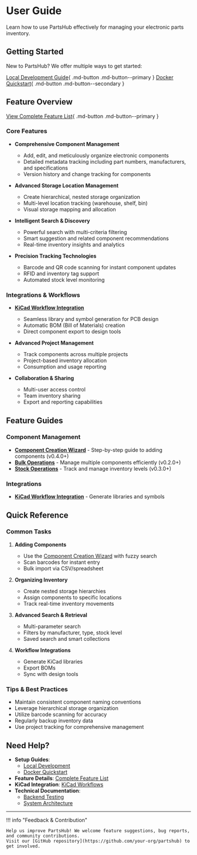 # User Guide

Learn how to use PartsHub effectively for managing your electronic parts inventory.

## Getting Started

New to PartsHub? We offer multiple ways to get started:

[Local Development Guide](getting-started.md){ .md-button .md-button--primary }
[Docker Quickstart](docker-quickstart.md){ .md-button .md-button--secondary }

## Feature Overview

[View Complete Feature List](features.md){ .md-button .md-button--primary }

### Core Features
- **Comprehensive Component Management**
  - Add, edit, and meticulously organize electronic components
  - Detailed metadata tracking including part numbers, manufacturers, and specifications
  - Version history and change tracking for components

- **Advanced Storage Location Management**
  - Create hierarchical, nested storage organization
  - Multi-level location tracking (warehouse, shelf, bin)
  - Visual storage mapping and allocation

- **Intelligent Search & Discovery**
  - Powerful search with multi-criteria filtering
  - Smart suggestion and related component recommendations
  - Real-time inventory insights and analytics

- **Precision Tracking Technologies**
  - Barcode and QR code scanning for instant component updates
  - RFID and inventory tag support
  - Automated stock level monitoring

### Integrations & Workflows
- **[KiCad Workflow Integration](kicad-workflows.md)**
  - Seamless library and symbol generation for PCB design
  - Automatic BOM (Bill of Materials) creation
  - Direct component export to design tools

- **Advanced Project Management**
  - Track components across multiple projects
  - Project-based inventory allocation
  - Consumption and usage reporting

- **Collaboration & Sharing**
  - Multi-user access control
  - Team inventory sharing
  - Export and reporting capabilities

## Feature Guides

### Component Management
- **[Component Creation Wizard](component-creation.md)** - Step-by-step guide to adding components (v0.4.0+)
- **[Bulk Operations](bulk-operations.md)** - Manage multiple components efficiently (v0.2.0+)
- **[Stock Operations](stock-operations.md)** - Track and manage inventory levels (v0.3.0+)

### Integrations
- **[KiCad Workflow Integration](kicad-workflows.md)** - Generate libraries and symbols

## Quick Reference

### Common Tasks
1. **Adding Components**
   - Use the [Component Creation Wizard](component-creation.md) with fuzzy search
   - Scan barcodes for instant entry
   - Bulk import via CSV/spreadsheet

2. **Organizing Inventory**
   - Create nested storage hierarchies
   - Assign components to specific locations
   - Track real-time inventory movements

3. **Advanced Search & Retrieval**
   - Multi-parameter search
   - Filters by manufacturer, type, stock level
   - Saved search and smart collections

4. **Workflow Integrations**
   - Generate KiCad libraries
   - Export BOMs
   - Sync with design tools

### Tips & Best Practices
- Maintain consistent component naming conventions
- Leverage hierarchical storage organization
- Utilize barcode scanning for accuracy
- Regularly backup inventory data
- Use project tracking for comprehensive management

## Need Help?

- **Setup Guides**:
  - [Local Development](getting-started.md)
  - [Docker Quickstart](docker-quickstart.md)
- **Feature Details**: [Complete Feature List](features.md)
- **KiCad Integration**: [KiCad Workflows](kicad-workflows.md)
- **Technical Documentation**:
  - [Backend Testing](../backend/testing.md)
  - [System Architecture](../architecture/index.md)

---

!!! info "Feedback & Contribution"

    Help us improve PartsHub! We welcome feature suggestions, bug reports, and community contributions.
    Visit our [GitHub repository](https://github.com/your-org/partshub) to get involved.